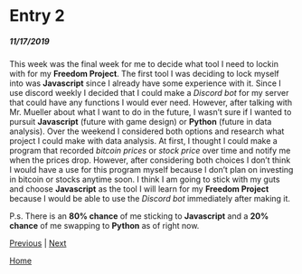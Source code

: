# Entry 2
##### 11/17/2019

This week was the final week for me to decide what tool I need to lockin with for my **Freedom Project**. The first tool I was deciding to lock myself into was **Javascript** since I already have some experience with it. Since I use discord weekly I decided that I could make a *Discord bot* for my server that could have any functions I would ever need. However, after talking with Mr. Mueller about what I want to do in the future, I wasn’t sure if I wanted to pursuit **Javascript** (future with game design) or **Python** (future in data analysis). Over the weekend I considered both options and research what project I could make with data analysis. At first, I thought I could make a program that recorded *bitcoin prices* or *stock price* over time and notify me when the prices drop. However, after considering both choices I don’t think I would have a use for this program myself because I don’t plan on investing in bitcoin or stocks anytime soon. I think I am going to stick with my guts and choose **Javascript** as the tool I will learn for my **Freedom Project** because I would be able to use the *Discord bot* immediately after making it. 

P.s. There is an **80% chance** of me sticking to **Javascript** and a **20% chance** of me swapping to **Python** as of right now.

[Previous](entry01.md) | [Next](entry03.md)

[Home](../README.md)